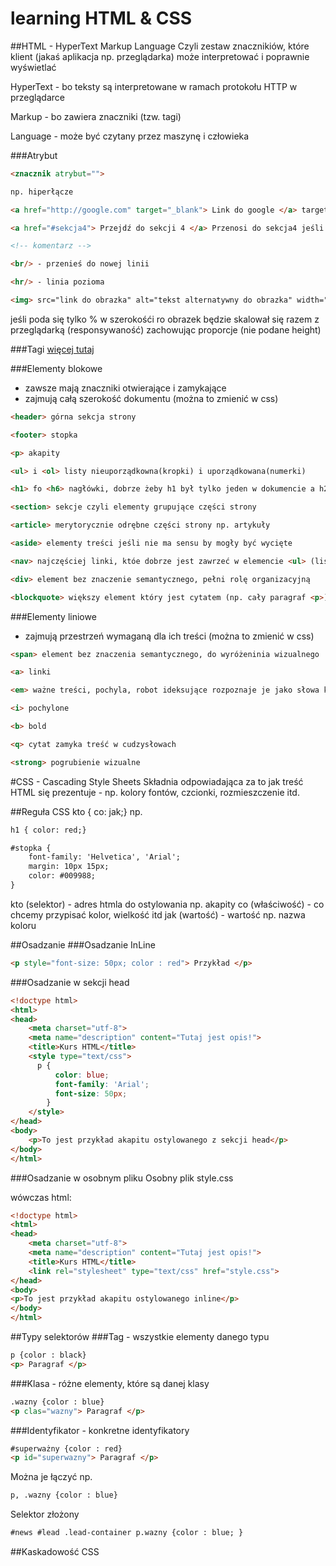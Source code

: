 # learning HTML & CSS

##HTML - HyperText Markup Language
Czyli zestaw znacznikiów, które klient (jakaś aplikacja np. przeglądarka) może interpretować i poprawnie wyświetlać

HyperText - bo teksty są interpretowane w ramach protokołu HTTP w przeglądarce  

Markup - bo zawiera znaczniki (tzw. tagi)

Language - może być czytany przez maszynę i człowieka

###Atrybut
```html
<znacznik atrybut="">

np. hiperłącze

<a href="http://google.com" target="_blank"> Link do google </a> target blank otwiera link w nowym oknie

<a href="#sekcja4"> Przejdź do sekcji 4 </a> Przenosi do sekcja4 jeśli <section id="sekcja4">S4</section>

<!-- komentarz -->

<br/> - przenieś do nowej linii

<hr/> - linia pozioma 

<img> src="link do obrazka" alt="tekst alternatywny do obrazka" width="80%" height=""/>
```
jeśli poda się tylko % w szerokośći ro obrazek będzie skalował się razem z przeglądarką (responsywaność) zachowując proporcje (nie podane height)


###Tagi
[więcej tutaj](https://developer.mozilla.org/en-US/docs/Web/HTML/Element)

###Elementy blokowe
- zawsze mają znaczniki otwierające i zamykające
- zajmują całą szerokość dokumentu (można to zmienić w css)
```html
<header> górna sekcja strony 

<footer> stopka 

<p> akapity 

<ul> i <ol> listy nieuporządkowna(kropki) i uporządkowana(numerki)

<h1> fo <h6> nagłówki, dobrze żeby h1 był tylko jeden w dokumencie a h2 nie więcej niż 5

<section> sekcje czyli elementy grupujące części strony

<article> merytorycznie odrębne części strony np. artykuły

<aside> elementy treści jeśli nie ma sensu by mogły być wycięte

<nav> najczęściej linki, któe dobrze jest zawrzeć w elemencie <ul> (lista) a każda pozycja listy <li>

<div> element bez znaczenie semantycznego, pełni rolę organizacyjną

<blockquote> większy element który jest cytatem (np. cały paragraf <p>) 
```
###Elementy liniowe
- zajmują przestrzeń wymaganą dla ich treści (można to zmienić w css)

```html
<span> element bez znaczenia semantycznego, do wyróżeninia wizualnego

<a> linki 

<em> ważne treści, pochyla, robot ideksujące rozpoznaje je jako słowa kluczowe

<i> pochylone 

<b> bold

<q> cytat zamyka treść w cudzysłowach

<strong> pogrubienie wizualne
```
#CSS - Cascading Style Sheets
Składnia odpowiadająca za to jak treść HTML się prezentuje - np. kolory fontów, czcionki, rozmieszczenie itd.

##Reguła CSS
kto { co: jak;}  np. 
```html
h1 { color: red;}

#stopka {
    font-family: 'Helvetica', 'Arial';
    margin: 10px 15px;
    color: #009988;
}
```
kto (selektor) - adres htmla do ostylowania np. akapity
co (właściwość) - co chcemy przypisać kolor, wielkość itd
jak (wartość) - wartość np. nazwa koloru

##Osadzanie
###Osadzanie InLine
```html
<p style="font-size: 50px; color : red"> Przykład </p>
```
###Osadzanie w sekcji head
```html
<!doctype html>
<html>
<head>
    <meta charset="utf-8">
    <meta name="description" content="Tutaj jest opis!">
    <title>Kurs HTML</title>  
    <style type="text/css">
      p {
          color: blue;
          font-family: 'Arial';
          font-size: 50px;
        }
    </style>
</head>
<body>
    <p>To jest przykład akapitu ostylowanego z sekcji head</p>
</body>
</html>
```
###Osadzanie w osobnym pliku
Osobny plik style.css

wówczas html:
```html
<!doctype html>
<html>
<head>
    <meta charset="utf-8">
    <meta name="description" content="Tutaj jest opis!">
    <title>Kurs HTML</title>    
    <link rel="stylesheet" type="text/css" href="style.css">
</head>
<body>
<p>To jest przykład akapitu ostylowanego inline</p>
</body>
</html>
```
##Typy selektorów
###Tag - wszystkie elementy danego typu
```html
p {color : black}
<p> Paragraf </p>
```
###Klasa - różne elementy, które są danej klasy
```html
.wazny {color : blue}
<p clas="wazny"> Paragraf </p>
```
###Identyfikator - konkretne identyfikatory
```html
#superważny {color : red}
<p id="superwazny"> Paragraf </p>
```
Można je łączyć np.
```html
p, .wazny {color : blue}
```
Selektor złożony
```html
#news #lead .lead-container p.wazny {color : blue; }
```

##Kaskadowość CSS







